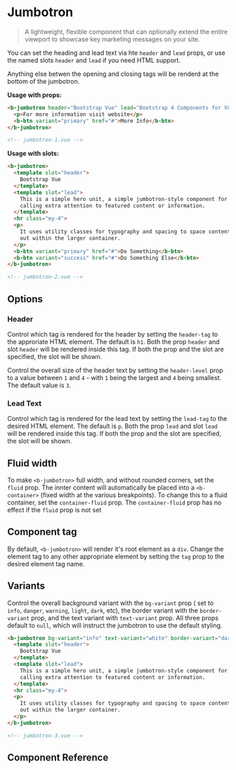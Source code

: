 # Jumbotron

>  A lightweight, flexible component that can optionally extend the entire viewport to
   showcase key marketing messages on your site.

You can set the heading and lead text via hte `header` and `lead` props, or use the
named slots `header` and `lead` if you need HTML support.

Anything else betwen the opening and closing tags will be renderd at the bottom of the
jumbotron.

**Usage with props:**
```html
<b-jumbotron header="Bootstrap Vue" lead="Bootstrap 4 Components for Vue.js 2" >
  <p>For more information visit website</p>
  <b-btn variant="primary" href="#">More Info</b-btn>
</b-jumbotron>

<!-- jumbotron-1.vue -->
```

**Usage with slots:**
```html
<b-jumbotron>
  <template slot="header">
    Bootstrap Vue
  </template>
  <template slot="lead">
    This is a simple hero unit, a simple jumbotron-style component for
    calling extra attention to featured content or information.
  </template>
  <hr class="my-4">
  <p>
    It uses utility classes for typography and spacing to space content
    out within the larger container.
  </p>
  <b-btn variant="primary" href="#">Do Something</b-btn>
  <b-btn variant="success" href="#">Do Something Else</b-btn>
</b-jumbotron>

<!-- jumbotron-2.vue -->
```

## Options

### Header
Control which tag is rendered for the header by setting the `header-tag` to the
approriate HTML element. The default is `h1`. Both the prop `header` and slot `header`
will be rendered inside this tag. If both the prop and the slot are specified, the
slot will be shown.

Control the overall size of the header text by setting the `header-level` prop to
a value between `1` and `4` - with `1` being the largest and `4` being smallest. The
default value is `3`.

### Lead Text
Control which tag is rendered for the lead text by setting the `lead-tag` to the
desired HTML element. The default is `p`. Both the prop `lead` and slot `lead`
will be rendered inside this tag. If both the prop and the slot are specified, the
slot will be shown.

## Fluid width
To make `<b-jumbotron>` full width, and without rounded corners, set the `fluid`
prop. The innter content will automatically be placed into a `<b-container>`
(fixed width at the various breakpoints). To change this to a fluid container,
set the `container-fluid` prop. The `container-fluid` prop has no effect if
the `fluid` prop is not set

## Component tag
By default, `<b-jumbotron>` will render it's root element as a `div`. Change
the element tag to any other appropriate element by setting the `tag` prop
to the desired element tag name.

## Variants
Control the overall background variant with the `bg-variant` prop ( set to `info`,
`danger`, `warning`, `light`, `dark`, etc), the border variant with the
`border-variant` prop, and the text variant with `text-variant` prop. All
three props default to `null`, which will instruct the jumbotron to use the
default styling.

```html
<b-jumbotron bg-variant="info" text-variant="white" border-variant="dark">
  <template slot="header">
    Bootstrap Vue
  </template>
  <template slot="lead">
    This is a simple hero unit, a simple jumbotron-style component for
    calling extra attention to featured content or information.
  </template>
  <hr class="my-4">
  <p>
    It uses utility classes for typography and spacing to space content
    out within the larger container.
  </p>
</b-jumbotron>

<!-- jumbotron-3.vue -->
```

## Component Reference
